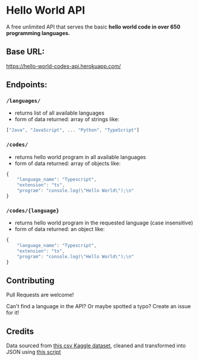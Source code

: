 # Hello World API

A free unlimited API that serves the basic **hello world code in over 650 programming languages.**

## Base URL: 
https://hello-world-codes-api.herokuapp.com/

## Endpoints:

### `/languages/`

- returns list of all available languages
- form of data returned: array of strings like:
```js
["Java", "JavaScript", ... "Python", "TypeScript"]
```

### `/codes/`

- returns hello world program in all available languages
- form of data returned: array of objects like:
```js
{
    "language_name": "Typescript",
    "extension": "ts",
    "program": "console.log(\"Hello World\");\n"
}
```

### `/codes/{language}`

- returns hello world program in the requested language (case insensitive)
- form of data returned: an object like:
```js
{
    "language_name": "Typescript",
    "extension": "ts",
    "program": "console.log(\"Hello World\");\n"
}
```

## Contributing

Pull Requests are welcome! 

Can't find a language in the API? Or maybe spotted a typo? Create an issue for it!

## Credits

Data sourced from [this csv Kaggle dataset](https://www.kaggle.com/ihelon/hello-world-in-programming-languages), cleaned and transformed into JSON using [this script](https://github.com/N-Shar-ma/Hello-World-API/blob/master/HelloWorldCleanUp.ipynb)
